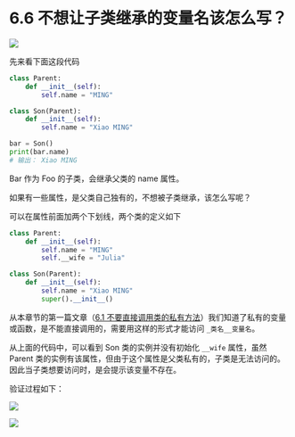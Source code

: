 # 6.6 不想让子类继承的变量名该怎么写？

![](http://image.iswbm.com/20200804124133.png)

先来看下面这段代码

```python
class Parent:
    def __init__(self):
        self.name = "MING"

class Son(Parent):
    def __init__(self):
        self.name = "Xiao MING"

bar = Son()
print(bar.name)
# 输出： Xiao MING
```

Bar 作为 Foo 的子类，会继承父类的 name 属性。

如果有一些属性，是父类自己独有的，不想被子类继承，该怎么写呢？

可以在属性前面加两个下划线，两个类的定义如下

```python
class Parent:
    def __init__(self):
        self.name = "MING"
        self.__wife = "Julia"

class Son(Parent):
    def __init__(self):
        self.name = "Xiao MING"
        super().__init__()
```

从本章节的第一篇文章（[6.1 不要直接调用类的私有方法](https://magic.iswbm.com/c06/c06_01.html)）我们知道了私有的变量或函数，是不能直接调用的，需要用这样的形式才能访问 `_类名__变量名`。

从上面的代码中，可以看到 Son 类的实例并没有初始化 `__wife` 属性，虽然 Parent 类的实例有该属性，但由于这个属性是父类私有的，子类是无法访问的。因此当子类想要访问时，是会提示该变量不存在。

验证过程如下：

![](http://image.iswbm.com/20200823205210.png)



![](http://image.iswbm.com/20200607174235.png)